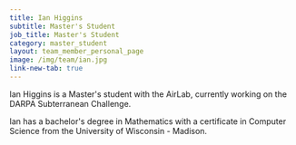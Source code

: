```yaml
---
title: Ian Higgins
subtitle: Master's Student
job_title: Master's Student
category: master_student
layout: team_member_personal_page
image: /img/team/ian.jpg
link-new-tab: true
---
```


Ian Higgins is a Master's student with the AirLab, currently working on the DARPA Subterranean Challenge.

Ian has a bachelor's degree in Mathematics with a certificate in Computer Science from the University of Wisconsin - Madison.
